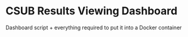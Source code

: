 # CSUB Results Viewing Dashboard

Dashboard script + everything required to put it into a Docker container


